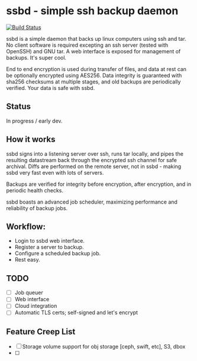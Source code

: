 # ssbd - simple ssh backup daemon
[![Build Status](https://travis-ci.org/nytopop/ssbd.svg?branch=master)](https://travis-ci.org/nytopop/ssbd)

ssbd is a simple daemon that backs up linux computers using ssh and tar. No client software is required excepting an ssh server (tested with OpenSSH) and GNU tar. A web interface is exposed for management of backups. It's super cool.

End to end encryption is used during transfer of files, and data at rest can be optionally encrypted using AES256. Data integrity is guaranteed with sha256 checksums at multiple stages, and old backups are periodically verified. Your data is safe with ssbd.

## Status

In progress / early dev.

## How it works
ssbd signs into a listening server over ssh, runs tar locally, and pipes the resulting datastream back through the encrypted ssh channel for safe archival. Diffs are performed on the remote server, not in ssbd - making ssbd very fast even with lots of servers.

Backups are verified for integrity before encryption, after encryption, and in periodic health checks.

ssbd boasts an advanced job scheduler, maximizing performance and reliability of backup jobs.

## Workflow:
- Login to ssbd web interface.
- Register a server to backup.
- Configure a scheduled backup job.
- Rest easy.

## TODO
- [ ] Job queuer
- [ ] Web interface
- [ ] Cloud integration
- [ ] Automatic TLS certs; self-signed and let's encrypt

## Feature Creep List
- [ ] Storage volume support for obj storage [ceph, swift, etc], S3, dbox
- [ ]
